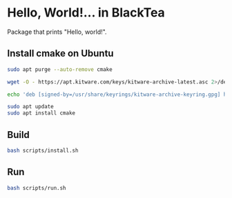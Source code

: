 # Hello, World!... in BlackTea

Package that prints "Hello, world!".

## Install cmake on Ubuntu

```bash
sudo apt purge --auto-remove cmake
```
```bash
wget -O - https://apt.kitware.com/keys/kitware-archive-latest.asc 2>/dev/null | gpg --dearmor - | sudo tee /usr/share/keyrings/kitware-archive-keyring.gpg >/dev/null
```
```bash
echo 'deb [signed-by=/usr/share/keyrings/kitware-archive-keyring.gpg] https://apt.kitware.com/ubuntu/ noble main' | sudo tee /etc/apt/sources.list.d/kitware.list >/dev/null
```
```bash
sudo apt update
sudo apt install cmake
```

## Build

```bash
bash scripts/install.sh
```

## Run

```bash
bash scripts/run.sh
```